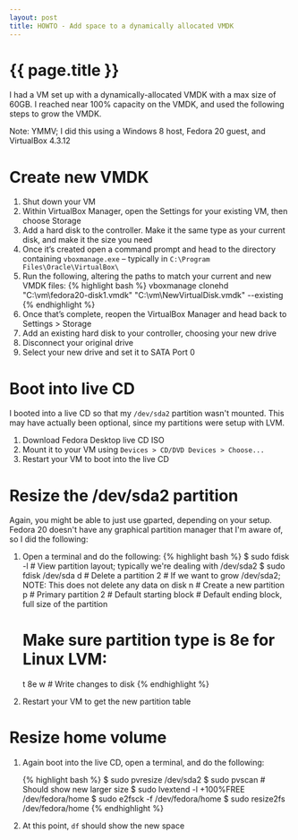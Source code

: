 ```yaml
---
layout: post
title: HOWTO - Add space to a dynamically allocated VMDK
---
```

<h1> {{ page.title }} </h1>

I had a VM set up with a dynamically-allocated VMDK with a max size of 60GB. I reached near 100% capacity on the VMDK,
and used the following steps to grow the VMDK.

Note: YMMV; I did this using a Windows 8 host, Fedora 20 guest, and VirtualBox 4.3.12

# Create new VMDK

<ol>
<li>Shut down your VM</li>
<li>Within VirtualBox Manager, open the Settings for your existing VM, then choose Storage</li>
<li>Add a hard disk to the controller. Make it the same type as your current disk, and make it the size you need</li>
<li>Once it’s created open a command prompt and head to the directory containing <code>vboxmanage.exe</code> – typically in <code>C:\Program Files\Oracle\VirtualBox\</code></li>
<li>Run the following, altering the paths to match your current and new VMDK files:
  {% highlight bash %}
  vboxmanage clonehd "C:\vm\fedora20-disk1.vmdk" "C:\vm\NewVirtualDisk.vmdk" --existing
  {% endhighlight %}</li>
<li>Once that’s complete, reopen the VirtualBox Manager and head back to Settings > Storage</li>
<li>Add an existing hard disk to your controller, choosing your new drive</li>
<li>Disconnect your original drive</li>
<li>Select your new drive and set it to SATA Port 0</li>
</ol>

# Boot into live CD

I booted into a live CD so that my `/dev/sda2` partition wasn't mounted. This may have actually been optional, since
my partitions were setup with LVM.

1. Download Fedora Desktop live CD ISO
2. Mount it to your VM using `Devices > CD/DVD Devices > Choose...`
3. Restart your VM to boot into the live CD

# Resize the /dev/sda2 partition

Again, you might be able to just use gparted, depending on your setup. Fedora 20 doesn't have any graphical partition
manager that I'm aware of, so I did the following:

<ol>
<li>Open a terminal and do the following:
{% highlight bash %}
$ sudo fdisk -l # View partition layout; typically we're dealing with /dev/sda2
$ sudo fdisk /dev/sda
  d # Delete a partition
  2 # If we want to grow /dev/sda2; NOTE: This does not delete any data on disk
  n # Create a new partition
  p # Primary partition
  2
  <return> # Default starting block
  <return> # Default ending block, full size of the partition

  # Make sure partition type is 8e for Linux LVM:
  t
  8e
  w # Write changes to disk
{% endhighlight %}</li>
<li>Restart your VM to get the new partition table</li>
</ol>

# Resize home volume

<ol>
<li>Again boot into the live CD, open a terminal, and do the following:

{% highlight bash %}
$ sudo pvresize /dev/sda2
$ sudo pvscan # Should show new larger size
$ sudo lvextend -l +100%FREE /dev/fedora/home
$ sudo e2fsck -f /dev/fedora/home
$ sudo resize2fs /dev/fedora/home
{% endhighlight %}</li>

<li>At this point, <code>df</code> should show the new space</li>
</ol>
